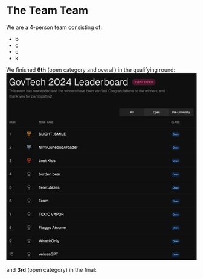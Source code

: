 # The Team Team

We are a 4-person team consisting of:

- b
- c
- c
- k

We finished **6th** (open category and overall) in the qualifying round:
![Prelims Leaderboard](intro/prelims-leaderboard.jpeg "Prelims Leaderboard")

 and **3rd** (open category) in the final:
